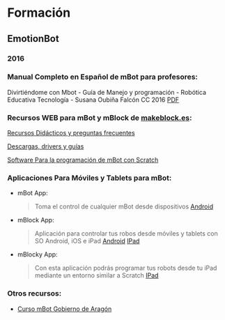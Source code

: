 # Formación
## EmotionBot 
### 2016

### Manual Completo en Español de mBot para profesores:

Divirtiéndome con Mbot - Guía de Manejo y programación - Robótica Educativa Tecnología - Susana Oubiña Falcón CC 2016 [PDF](https://github.com/slvbytes/EmotionBot/blob/master/Manuales/Divirtiendome-Mbot.pdf)

### Recursos WEB para mBot y mBlock de [makeblock.es](https://www.makeblock.es):

[Recursos Didácticos y preguntas frecuentes](https://www.makeblock.es/soporte/robot-mbot/) 

[Descargas, drivers y guías](https://www.makeblock.es/soporte/descargas/)

[Software Para la programación de mBot con Scratch](https://www.makeblock.es/soporte/mblock/ )

### Aplicaciones Para Móviles y Tablets para mBot:
   
- mBot App:
   >Toma el control de cualquier mBot desde dispositivos [Android](https://play.google.com/store/apps/details?id=cc.makeblock.mbot&hl=es)

- mBlock App:
   >Aplicación para controlar tus robos desde móviles y tablets con SO Android, iOS e iPad [Android](https://play.google.com/store/apps/details?id=cc.makeblock.makeblock&hl=es) [IPad](http://www.apple.com/es/itunes/affiliates/download/)
   
- mBlocky App:
   >Con esta aplicación podrás programar tus robots desde tu iPad mediante un entorno similar a Scratch [IPad](https://itunes.apple.com/es/app/mblockly-for-mbot/id1041863919?mt=8) 
   
### Otros recursos:

- [Curso mBot Gobierno de Aragón](http://aularagon.catedu.es/materialesaularagon2013/mbot/indice/ )

